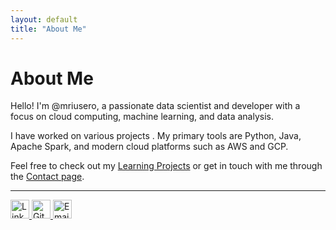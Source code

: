 ```yaml
---
layout: default
title: "About Me"
---
```


<!-- Google tag (gtag.js) -->
<script async src="https://www.googletagmanager.com/gtag/js?id=G-CTDYV2ZQPN"></script>
<script>
  window.dataLayer = window.dataLayer || [];
  function gtag(){dataLayer.push(arguments);}
  gtag('js', new Date());

  gtag('config', 'G-CTDYV2ZQPN');
</script>

# About Me

Hello! I'm @mriusero, a passionate data scientist and developer with a focus on cloud computing, machine learning, and data analysis.

I have worked on various projects . My primary tools are Python, Java, Apache Spark, and modern cloud platforms such as AWS and GCP.

Feel free to check out my [Learning Projects](/index.md) or get in touch with me through the [Contact page](/pages/contact.mdact.md).

---

<a href="https://www.linkedin.com/in/marius-ayrault/">
  <img src="https://cdn-icons-png.flaticon.com/512/174/174857.png" alt="LinkedIn" width="30" height="30">
</a>
<a href="https://github.com/mriusero">
  <img src="https://cdn-icons-png.flaticon.com/512/25/25231.png" alt="GitHub" width="30" height="30">
</a>
<a href="mailto:marius.ayrault@outlook.com">
  <img src="https://cdn-icons-png.flaticon.com/512/561/561127.png" alt="Email" width="30" height="30">
</a>